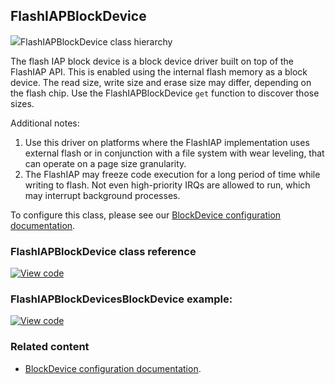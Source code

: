 ## FlashIAPBlockDevice

<span class="images">![](https://os.mbed.com/docs/v5.11/mbed-os-api-doxy/class_flash_i_a_p_block_device.png)<span>FlashIAPBlockDevice class hierarchy</span></span>

The flash IAP block device is a block device driver built on top of the FlashIAP API. This is enabled using the internal flash memory as a block device. The read size, write size and erase size may differ, depending on the flash chip. Use the FlashIAPBlockDevice `get` function to discover those sizes.

Additional notes:

1. Use this driver on platforms where the FlashIAP implementation uses external flash or in conjunction with a file system with wear leveling, that can operate on a page size granularity.
1. The FlashIAP may freeze code execution for a long period of time while writing to flash. Not even high-priority IRQs are allowed to run, which may interrupt background processes.

To configure this class, please see our [BlockDevice configuration documentation](../reference/storage.html#blockdevice-default-configuration).

### FlashIAPBlockDevice class reference

[![View code](https://www.mbed.com/embed/?type=library)](https://os.mbed.com/docs/v5.11/mbed-os-api-doxy/class_flash_i_a_p_block_device.html)

### FlashIAPBlockDevicesBlockDevice example:

[![View code](https://www.mbed.com/embed/?url=https://github.com/ARMmbed/mbed-os-examples-docs_only/blob/master/blockdevices/FlashIAPBlockDevice/)](https://github.com/ARMmbed/mbed-os-examples-docs_only/blob/master/blockdevices/FlashIAPBlockDevice/main.cpp)

### Related content

- [BlockDevice configuration documentation](../reference/storage.html#blockdevice-default-configuration).
